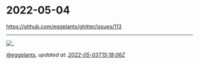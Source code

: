 # 2022-05-04

<https://github.com/eggplants/ghitter/issues/113>

---

![_](https://github.githubassets.com/images/mona-loading-default.gif)

[@eggplants](https://github.com/eggplants), *updated at: [2022-05-03T15:18:06Z](https://github.com/eggplants/ghitter/issues/113#issue-1224240373)*

